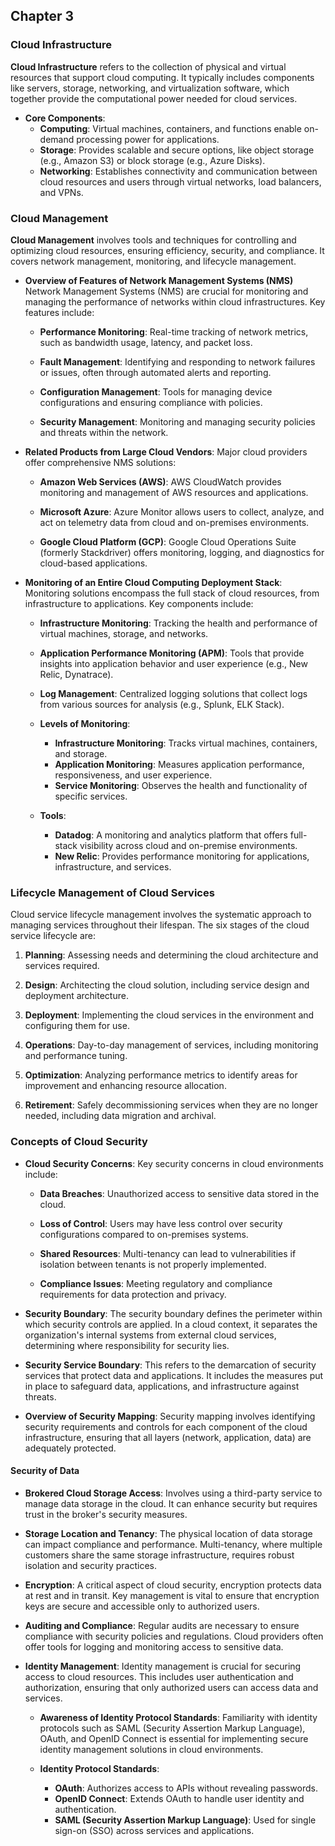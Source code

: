 ## Chapter 3

### Cloud Infrastructure

**Cloud Infrastructure** refers to the collection of physical and virtual resources that support cloud computing. It typically includes components like servers, storage, networking, and virtualization software, which together provide the computational power needed for cloud services.

- **Core Components**:
  - **Computing**: Virtual machines, containers, and functions enable on-demand processing power for applications.
  - **Storage**: Provides scalable and secure options, like object storage (e.g., Amazon S3) or block storage (e.g., Azure Disks).
  - **Networking**: Establishes connectivity and communication between cloud resources and users through virtual networks, load balancers, and VPNs.

### Cloud Management

**Cloud Management** involves tools and techniques for controlling and optimizing cloud resources, ensuring efficiency, security, and compliance. It covers network management, monitoring, and lifecycle management.

- **Overview of Features of Network Management Systems (NMS)**
  Network Management Systems (NMS) are crucial for monitoring and managing the performance of networks within cloud infrastructures. Key features include:
  
  - **Performance Monitoring**: Real-time tracking of network metrics, such as bandwidth usage, latency, and packet loss.
  
  - **Fault Management**: Identifying and responding to network failures or issues, often through automated alerts and reporting.
  
  - **Configuration Management**: Tools for managing device configurations and ensuring compliance with policies.
  
  - **Security Management**: Monitoring and managing security policies and threats within the network.

- **Related Products from Large Cloud Vendors**:
  Major cloud providers offer comprehensive NMS solutions:
  
  - **Amazon Web Services (AWS)**: AWS CloudWatch provides monitoring and management of AWS resources and applications.
  
  - **Microsoft Azure**: Azure Monitor allows users to collect, analyze, and act on telemetry data from cloud and on-premises environments.
  
  - **Google Cloud Platform (GCP)**: Google Cloud Operations Suite (formerly Stackdriver) offers monitoring, logging, and diagnostics for cloud-based applications.

- **Monitoring of an Entire Cloud Computing Deployment Stack**:
  Monitoring solutions encompass the full stack of cloud resources, from infrastructure to applications. Key components include:
  
  - **Infrastructure Monitoring**: Tracking the health and performance of virtual machines, storage, and networks.
  
  - **Application Performance Monitoring (APM)**: Tools that provide insights into application behavior and user experience (e.g., New Relic, Dynatrace).
  
  - **Log Management**: Centralized logging solutions that collect logs from various sources for analysis (e.g., Splunk, ELK Stack).

  - **Levels of Monitoring**:
    - **Infrastructure Monitoring**: Tracks virtual machines, containers, and storage.
    - **Application Monitoring**: Measures application performance, responsiveness, and user experience.
    - **Service Monitoring**: Observes the health and functionality of specific services.

  - **Tools**:
    - **Datadog**: A monitoring and analytics platform that offers full-stack visibility across cloud and on-premise environments.
    - **New Relic**: Provides performance monitoring for applications, infrastructure, and services.

### Lifecycle Management of Cloud Services
Cloud service lifecycle management involves the systematic approach to managing services throughout their lifespan. The six stages of the cloud service lifecycle are:

1. **Planning**: Assessing needs and determining the cloud architecture and services required.
   
2. **Design**: Architecting the cloud solution, including service design and deployment architecture.
   
3. **Deployment**: Implementing the cloud services in the environment and configuring them for use.
   
4. **Operations**: Day-to-day management of services, including monitoring and performance tuning.
   
5. **Optimization**: Analyzing performance metrics to identify areas for improvement and enhancing resource allocation.
   
6. **Retirement**: Safely decommissioning services when they are no longer needed, including data migration and archival.

### Concepts of Cloud Security

- **Cloud Security Concerns**:
  Key security concerns in cloud environments include:
  
  - **Data Breaches**: Unauthorized access to sensitive data stored in the cloud.
  
  - **Loss of Control**: Users may have less control over security configurations compared to on-premises systems.
  
  - **Shared Resources**: Multi-tenancy can lead to vulnerabilities if isolation between tenants is not properly implemented.
  
  - **Compliance Issues**: Meeting regulatory and compliance requirements for data protection and privacy.

- **Security Boundary**: 
  The security boundary defines the perimeter within which security controls are applied. In a cloud context, it separates the organization's internal systems from external cloud services, determining where responsibility for security lies.

- **Security Service Boundary**: 
  This refers to the demarcation of security services that protect data and applications. It includes the measures put in place to safeguard data, applications, and infrastructure against threats.

- **Overview of Security Mapping**: 
  Security mapping involves identifying security requirements and controls for each component of the cloud infrastructure, ensuring that all layers (network, application, data) are adequately protected.

#### Security of Data

- **Brokered Cloud Storage Access**: 
  Involves using a third-party service to manage data storage in the cloud. It can enhance security but requires trust in the broker's security measures.

- **Storage Location and Tenancy**: 
  The physical location of data storage can impact compliance and performance. Multi-tenancy, where multiple customers share the same storage infrastructure, requires robust isolation and security practices.

- **Encryption**: 
  A critical aspect of cloud security, encryption protects data at rest and in transit. Key management is vital to ensure that encryption keys are secure and accessible only to authorized users.

- **Auditing and Compliance**: 
  Regular audits are necessary to ensure compliance with security policies and regulations. Cloud providers often offer tools for logging and monitoring access to sensitive data.

- **Identity Management**: 
  Identity management is crucial for securing access to cloud resources. This includes user authentication and authorization, ensuring that only authorized users can access data and services.

  - **Awareness of Identity Protocol Standards**: 
    Familiarity with identity protocols such as SAML (Security Assertion Markup Language), OAuth, and OpenID Connect is essential for implementing secure identity management solutions in cloud environments.

  - **Identity Protocol Standards**:
    - **OAuth**: Authorizes access to APIs without revealing passwords.
    - **OpenID Connect**: Extends OAuth to handle user identity and authentication.
    - **SAML (Security Assertion Markup Language)**: Used for single sign-on (SSO) across services and applications.
